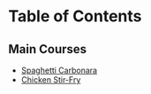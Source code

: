 # Table of Contents

## Main Courses
- [Spaghetti Carbonara](Main_Courses.md)
- [Chicken Stir-Fry](Main_Courses.md)

